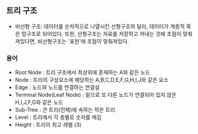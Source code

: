 ## 트리 구조   
- 비선형 구조: 데이터를 순차적으로 나열시킨 선형구조와 달리, 데이터가 계층적 혹은 망구조로 되어있다. 또한, 선형구조는 자료를 저장하고 꺼내는 것에 초점이 맞춰져있다면, 비선형구조는 '표현'에 초점이 맞춰져있다.   

### 용어
- Root Node : 트리 구조에서 최상위에 존재하는 A와 같은 노드
- Node : 트리의 구성요소에 해당하는 A,B,C,D,E,F,G,H,I,J와 같은 요소
- Edge : 노드와 노드를 연결하는 연결설
- Terminal Node(Leaf Node) : 밑으로 또 다른 노드가 연결되어 있지 않은 H,I,J,F,G와 같은 노드
- Sub-Tree : 큰 트리(전체)에 속하는 작은 트리
- Level : 트리에서 각 층별로 숫자를 매김
- Height : 트리의 최고 레벨 (3)
